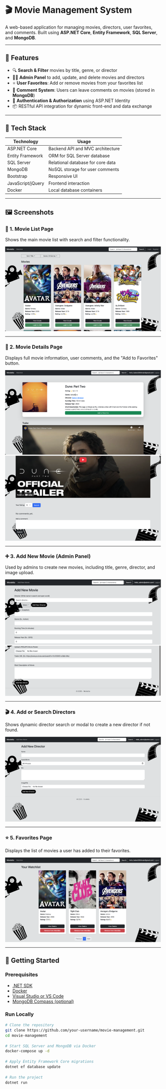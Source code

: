 # 🎬 Movie Management System

A web-based application for managing movies, directors, user favorites, and comments. Built using **ASP.NET Core**, **Entity Framework**, **SQL Server**, and **MongoDB**.

---

## 📌 Features

- 🔍 **Search & Filter** movies by title, genre, or director  
- 🧑‍💼 **Admin Panel** to add, update, and delete movies and directors  
- ⭐ **User Favorites**: Add or remove movies from your favorites list  
- 💬 **Comment System**: Users can leave comments on movies (stored in **MongoDB**)  
- 🔐 **Authentication & Authorization** using ASP.NET Identity  
- 📦 RESTful API integration for dynamic front-end and data exchange  

---

## 🧰 Tech Stack

| Technology       | Usage                             |
|------------------|-----------------------------------|
| ASP.NET Core     | Backend API and MVC architecture  |
| Entity Framework | ORM for SQL Server database       |
| SQL Server       | Relational database for core data |
| MongoDB          | NoSQL storage for user comments   |
| Bootstrap        | Responsive UI                     |
| JavaScript/jQuery| Frontend interaction              |
| Docker           | Local database containers         |

---


## 🖼️ Screenshots

### 🎥 1. Movie List Page

Shows the main movie list with search and filter functionality.

![Movie List](https://github.com/babek17/MovieManagement/blob/aa7896aebc1655c666275cb35d4ba38b23458f3b/movie-list.png)

---

### 📄 2. Movie Details Page

Displays full movie information, user comments, and the "Add to Favorites" button.

![Movie Details](https://github.com/babek17/MovieManagement/blob/2271a1a2f187d6053d2bab1f657b0d2c563998ed/movie-details-1.png)
![Movie Details](https://github.com/babek17/MovieManagement/blob/2271a1a2f187d6053d2bab1f657b0d2c563998ed/movie-details-2.png)


---

### ➕ 3. Add New Movie (Admin Panel)

Used by admins to create new movies, including title, genre, director, and image upload.

![Add Movie](https://github.com/babek17/MovieManagement/blob/2271a1a2f187d6053d2bab1f657b0d2c563998ed/add-movie-1.png)
![Add Movie](https://github.com/babek17/MovieManagement/blob/2271a1a2f187d6053d2bab1f657b0d2c563998ed/add-movie-2.png)


---

### 🎬 4. Add or Search Directors

Shows dynamic director search or modal to create a new director if not found.

![Director Search](https://github.com/babek17/MovieManagement/blob/2271a1a2f187d6053d2bab1f657b0d2c563998ed/add-director.png)

---

### ⭐ 5. Favorites Page

Displays the list of movies a user has added to their favorites.

![Favorites Page](https://github.com/babek17/MovieManagement/blob/2271a1a2f187d6053d2bab1f657b0d2c563998ed/watchlist.png)

---

## 🚀 Getting Started

### Prerequisites

- [.NET SDK](https://dotnet.microsoft.com/download)
- [Docker](https://www.docker.com/)
- [Visual Studio or VS Code](https://visualstudio.microsoft.com/)
- [MongoDB Compass (optional)](https://www.mongodb.com/products/compass)

### Run Locally

```bash
# Clone the repository
git clone https://github.com/your-username/movie-management.git
cd movie-management

# Start SQL Server and MongoDB via Docker
docker-compose up -d

# Apply Entity Framework Core migrations
dotnet ef database update

# Run the project
dotnet run

